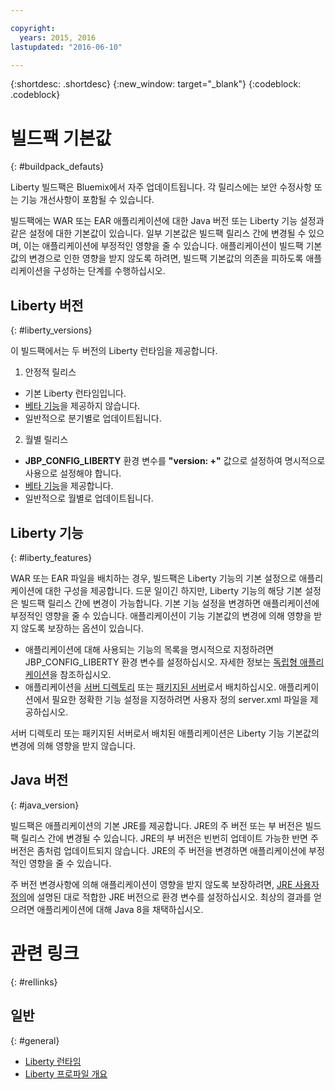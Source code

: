 ```yaml
---

copyright:
  years: 2015, 2016
lastupdated: "2016-06-10"

---
```


{:shortdesc: .shortdesc}
{:new_window: target="_blank"}
{:codeblock: .codeblock}

# 빌드팩 기본값
{: #buildpack_defauts}

Liberty 빌드팩은 Bluemix에서 자주 업데이트됩니다. 각 릴리스에는 보안 수정사항 또는 기능 개선사항이 포함될 수 있습니다. 

빌드팩에는 WAR 또는 EAR 애플리케이션에 대한 Java 버전 또는 Liberty 기능 설정과 같은 설정에 대한 기본값이 있습니다. 일부 기본값은 빌드팩 릴리스 간에 변경될 수 있으며, 이는 애플리케이션에 부정적인 영향을 줄 수 있습니다. 애플리케이션이 빌드팩 기본값의 변경으로 인한 영향을 받지 않도록 하려면, 빌드팩 기본값의 의존을 피하도록 애플리케이션을 구성하는 단계를 수행하십시오. 

## Liberty 버전
{: #liberty_versions}

이 빌드팩에서는 두 버전의 Liberty 런타임을 제공합니다. 
1. 안정적 릴리스
  * 기본 Liberty 런타임입니다.
  * [베타 기능](usingBetaFeatures.html)을 제공하지 않습니다.
  * 일반적으로 분기별로 업데이트됩니다. 

2. 월별 릴리스
  * **JBP_CONFIG_LIBERTY** 환경 변수를 **"version: +"** 값으로 설정하여 명시적으로 사용으로 설정해야 합니다. 
  * [베타 기능](usingBetaFeatures.html)을 제공합니다.
  * 일반적으로 월별로 업데이트됩니다. 

## Liberty 기능
{: #liberty_features}

WAR 또는 EAR 파일을 배치하는 경우, 빌드팩은 Liberty 기능의 기본 설정으로 애플리케이션에 대한 구성을 제공합니다. 드문 일이긴 하지만, Liberty 기능의 해당 기본 설정은 빌드팩 릴리스 간에 변경이 가능합니다. 기본 기능 설정을 변경하면 애플리케이션에 부정적인 영향을 줄 수 있습니다. 애플리케이션이 기능 기본값의 변경에 의해 영향을 받지 않도록 보장하는 옵션이 있습니다. 

* 애플리케이션에 대해 사용되는 기능의 목록을 명시적으로 지정하려면 JBP_CONFIG_LIBERTY 환경 변수를 설정하십시오. 자세한 정보는 [독립형 애플리케이션](optionsForPushing.html#stand_alone_apps)을 참조하십시오. 
* 애플리케이션을 [서버 디렉토리](optionsForPushing.html#server_directory) 또는 [패키지된 서버](optionsForPushing.html#packaged_server)로서 배치하십시오. 애플리케이션에서 필요한 정확한 기능 설정을 지정하려면 사용자 정의 server.xml 파일을 제공하십시오. 

서버 디렉토리 또는 패키지된 서버로서 배치된 애플리케이션은 Liberty 기능 기본값의 변경에 의해 영향을 받지 않습니다. 

## Java 버전
{: #java_version}

빌드팩은 애플리케이션의 기본 JRE를 제공합니다. JRE의 주 버전 또는 부 버전은 빌드팩 릴리스 간에 변경될 수 있습니다. JRE의 부 버전은 빈번히 업데이트 가능한 반면 주 버전은 좀처럼 업데이트되지 않습니다. JRE의 주 버전을 변경하면 애플리케이션에 부정적인 영향을 줄 수 있습니다. 

주 버전 변경사항에 의해 애플리케이션이 영향을 받지 않도록 보장하려면, [JRE 사용자 정의](customizingJRE.html)에 설명된 대로 적합한 JRE 버전으로 환경 변수를 설정하십시오. 최상의 결과를 얻으려면 애플리케이션에 대해 Java 8을 채택하십시오. 


# 관련 링크
{: #rellinks}
## 일반
{: #general}
* [Liberty 런타임](index.html)
* [Liberty 프로파일 개요](http://www-01.ibm.com/support/knowledgecenter/SSAW57_8.5.5/com.ibm.websphere.wlp.nd.doc/ae/cwlp_about.html)
